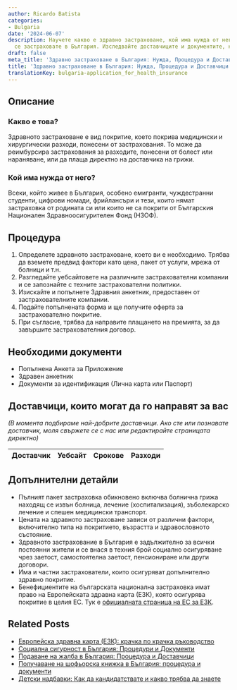 ```yaml
---
author: Ricardo Batista
categories:
- Bulgaria
date: '2024-06-07'
description: Научете какво е здравно застраховане, кой има нужда от него и как да
  се застраховате в България. Изследвайте доставчиците и документите, които са необходими.
draft: false
meta_title: 'Здравно застраховане в България: Нужда, Процедура и Доставчици'
title: 'Здравно застраховане в България: Нужда, Процедура и Доставчици'
translationKey: bulgaria-application_for_health_insurance
---
```



## Описание
### Какво е това?
Здравното застраховане е вид покритие, което покрива медицински и хирургически разходи, понесени от застрахования. То може да реимбурсира застрахования за разходите, понесени от болест или нараняване, или да плаща директно на доставчика на грижи.

### Кой има нужда от него?
Всеки, който живее в България, особено емигранти, чуждестранни студенти, цифрови номади, фрийлансъри и тези, които нямат застраховка от родината си или които не са покрити от Българския Национален Здравноосигурителен Фонд (НЗОФ).

## Процедура
1. Определете здравното застраховане, което ви е необходимо. Трябва да вземете предвид фактори като цена, пакет от услуги, мрежа от болници и т.н.
2. Разгледайте уебсайтовете на различните застрахователни компании и се запознайте с техните застрахователни политики.
3. Изискайте и попълнете Здравния анкетник, предоставен от застрахователните компании.
4. Подайте попълнената форма и ще получите оферта за застрахователно покритие.
5. При съгласие, трябва да направите плащането на премията, за да завършите застрахователния договор.

## Необходими документи
- Попълнена Анкета за Приложение
- Здравен анкетник
- Документи за идентификация (Лична карта или Паспорт)

## Доставчици, които могат да го направят за вас

_(В момента подбираме най-добрите доставчици. Ако сте или познавате доставчик, моля свържете се с нас или редактирайте страницата директно)_

| Доставчик       |     Уебсайт     |     Срокове       |       Разходи    |
| :-------------: | :-------------: |  :-------------: | :-------------: |

## Допълнителни детайли
- Пълният пакет застраховка обикновено включва болнична грижа находящ се извън болница, лечение (хоспитализация), зъболекарско лечение и спешен медицински транспорт.
- Цената на здравното застраховане зависи от различни фактори, включително типа на покритието, възрастта и здравословното състояние.
- Здравното застрахование в България е задължително за всички постоянни жители и се внася в техния брой социално осигуряване чрез заетост, самостоятелна заетост, пенсиониране или други договори.
- Има и частни застрахователи, които осигуряват допълнително здравно покритие.
- Бенефициентите на българската национална застраховка имат право на Европейската здравна карта (ЕЗК), която осигурява покритие в целия ЕС. Тук е [официалната страница на ЕС за ЕЗК](https://ec.europa.eu/social/main.jsp?catId=559).
## Related Posts

- [Европейска здравна карта (ЕЗК): крачка по крачка ръководство](https://tramitit.com/bg/guides/bulgaria/izdavane_na_evropeiska_zdravnoosiguritelna_karta/)
- [Социална сигурност в България: Процедури и Документи](https://tramitit.com/bg/guides/bulgaria/zaiaviavane_na_sotsialno_osiguriavane/)
- [Подаване на жалба в България: Процедура и Доставчици](https://tramitit.com/bg/guides/bulgaria/podavane_na_zhalba/)
- [Получаване на шофьорска книжка в България: процедура и документи](https://tramitit.com/bg/guides/bulgaria/izdavane_na_shoforska_knizhka/)
- [Детски надбавки: Как да кандидатствате и какво трябва да знаете](https://tramitit.com/bg/guides/bulgaria/zaiavka_za_detski_nadbavki/)